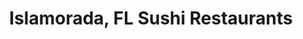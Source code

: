 ---
layout: city
title: Islamorada, FL Sushi Restaurants
permalink: /florida/islamorada/
stateAbbr: FL
stateName: Florida
cityName: Islamorada

---